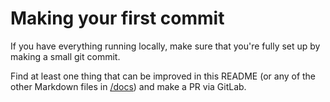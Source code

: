 # Making your first commit

If you have everything running locally, make sure that you're fully set up by making a small git commit.

Find at least one thing that can be improved in this README (or any of the other Markdown files in [/docs](/docs/)) and make a PR via GitLab.
